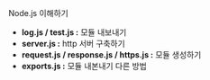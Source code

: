 Node.js 이해하기
  - **log.js / test.js :** 모듈 내보내기
  - **server.js :** http 서버 구축하기
  - **request.js / response.js / https.js :** 모듈 생성하기
  - **exports.js :** 모듈 내본내기 다른 방법